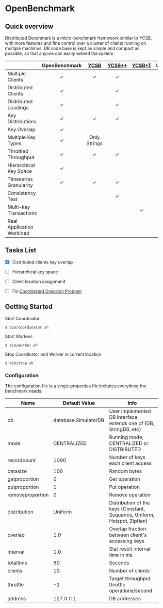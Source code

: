 OpenBenchmark
=============

Quick overview
--------------
Distributed Benchmark is a micro-benchmark framework similar to YCSB, with more features and fine control over a cluster of clients running on multiple machines.
DB code base is kept as simple and compact as possible, so that anyone can easily extend the system.


|                           | OpenBenchmark |    [YCSB](https://github.com/brianfrankcooper/YCSB)    |[YCSB++](http://www.pdl.cmu.edu/ycsb++/)| [YCSB+T](https://github.com/brianfrankcooper/YCSB/pull/169) | UPB |  [BG](http://bgbenchmark.org/BG/)  |
|---------------------------|:-------------:|:------------:|:------:|:------:|:---:|:------:|
| Multiple Clients          |       ✓       |       ✓      |    ✓   |        |     |        |
| Distributed Clients       |       ✓       |              |    ✓   |        |     |        |
| Distributed Loadings      |       ✓       |              |    ✓   |        |     |        |
| Key Distributions         |       ✓       |       ✓      |    ✓   |        |     |        |
| Key Overlap               |       ✓       |              |        |        |     |        |
| Multiple Key Types        |       ✓       | Only Strings |        |        |     |        |
| Throttled Throughput      |       ✓       |       ✓      |    ✓   |        |     |        |
| Hierarchical Key Space    |       ✓       |              |        |        |     |        |
| Timeseries Granularity    |       ✓       |       ✓      |    ✓   |        |     |        |
| Consistency Test          |               |              |    ✓   |        |     |        |
| Multi-key Transactions    |               |              |        |    ✓   |     |        |
| Real Application Workload |               |              |        |        |     | Social |


Tasks List
----------

- [x] Distributed clients key overlap
- [ ] Hierarchical key space
- [ ] Client location assignment
- [ ] Fix [Coordinated Omission Problem](https://www.youtube.com/watch?v=lJ8ydIuPFeU)


Getting Started
---------------
Start Coordinator

```shell
$ bin/coordinator.sh
```

Start Workers

```shell
$ bin/worker.sh
```

Stop Coordinator and Worker in current location

```shell
$ bin/stop.sh
```

### Configuration
The configuration file is a single properties file includes everything the benchmark needs.

|       Name       |     Default Value    |                                   Info                                   |
|------------------|----------------------|--------------------------------------------------------------------------|
| db               | database.SimulatorDB | User implemented DB interface, extends one of {DB, StringDB, etc}        |
| mode             | CENTRALIZED          | Running mode, CENTRALIZED or DISTRIBUTED                                 |
| recordcount      | 1000                 | Number of keys each client access                                        |
| datasize         | 100                  | Random bytes                                                             |
| getproportion    | 0                    | Get operation                                                            |
| putproportion    | 1                    | Put operation                                                            |
| removeproportion | 0                    | Remove operation                                                         |
| distribution     | Uniform              | Distribution of the keys {Constant, Sequence, Uniform, Hotspot, Zipfian} |
| overlap          | 1.0                  | Overlap fraction between client's accessing keys                         |
| interval         | 1.0                  | Stat result interval time in ms                                          |
| totaltime        | 60                   | Seconds                                                                  |
| clients          | 10                   | Number of clients                                                        |
| throttle         | -1                   | Target throughput throttle operations/second                             |
| address          | 127.0.0.1            | DB addresses                                                             |


